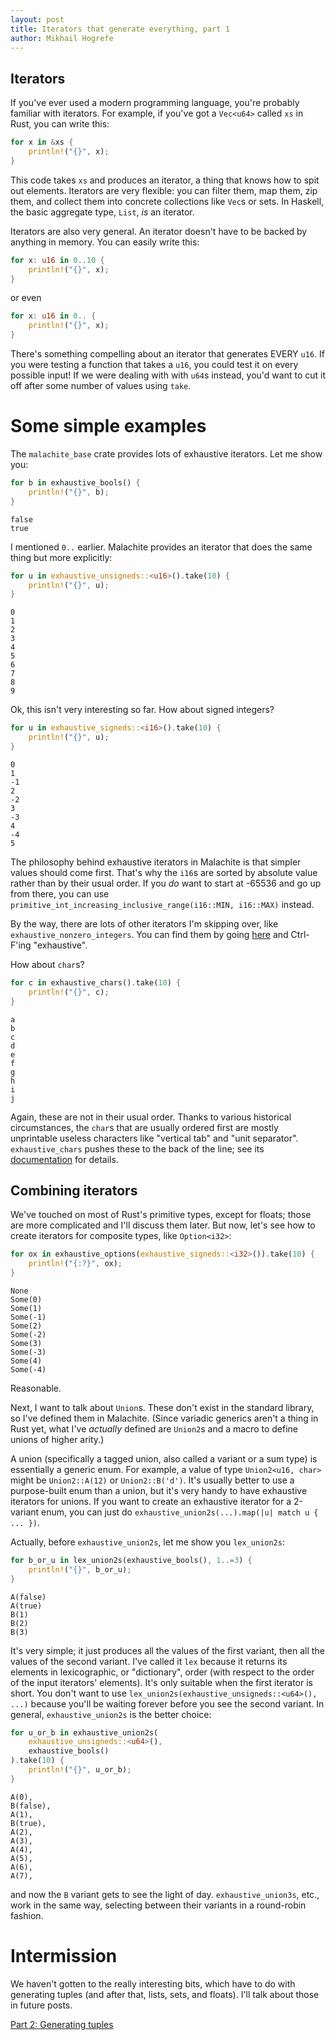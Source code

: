 ```yaml
---
layout: post
title: Iterators that generate everything, part 1
author: Mikhail Hogrefe
---
```


## Iterators

If you've ever used a modern programming language, you're probably familiar with iterators. For example,
if you've got a `Vec<u64>` called `xs` in Rust, you can write this:
```rust
for x in &xs {
    println!("{}", x);
}
```
This code takes `xs` and produces an iterator, a thing that knows how to spit out elements. Iterators
are very flexible: you can filter them, map them, zip them, and collect them into concrete
collections like `Vec`s or sets. In Haskell, the basic aggregate type, `List`, _is_ an iterator.

Iterators are also very general. An iterator doesn't have to be backed by anything in memory. You can
easily write this:
```rust
for x: u16 in 0..10 {
    println!("{}", x);
}
```
or even
```rust
for x: u16 in 0.. {
    println!("{}", x);
}
```

There's something compelling about an iterator that generates EVERY `u16`. If you were testing a
function that takes a `u16`, you could test it on every possible input! If we were dealing with
with `u64`s instead, you'd want to cut it off after some number of values using `take`.

# Some simple examples

The `malachite_base` crate provides lots of exhaustive iterators. Let me show you:
```rust
for b in exhaustive_bools() {
    println!("{}", b);
}
```
```
false
true
```
I mentioned `0..` earlier. Malachite provides an iterator that does the same thing but more
explicitly:
```rust
for u in exhaustive_unsigneds::<u16>().take(10) {
    println!("{}", u);
}
```
```
0
1
2
3
4
5
6
7
8
9
```
Ok, this isn't very interesting so far. How about signed integers?
```rust
for u in exhaustive_signeds::<i16>().take(10) {
    println!("{}", u);
}
```
```
0
1
-1
2
-2
3
-3
4
-4
5
```
The philosophy behind exhaustive iterators in Malachite is that simpler values should come first.
That's why the `i16`s are sorted by absolute value rather than by their usual order. If you _do_ want
to start at -65536 and go up from there, you can use
`primitive_int_increasing_inclusive_range(i16::MIN, i16::MAX)` instead.

By the way, there are lots of other iterators I'm skipping over, like `exhaustive_nonzero_integers`. You can find them by going
[here](https://docs.rs/malachite-base/latest/malachite_base/all.html) and Ctrl-F'ing "exhaustive".

How about `char`s?
```rust
for c in exhaustive_chars().take(10) {
    println!("{}", c);
}
```
```
a
b
c
d
e
f
g
h
i
j
```
Again, these are not in their usual order. Thanks to various historical circumstances, the `char`s
that are usually ordered first are mostly unprintable useless characters like "vertical tab" and
"unit separator". `exhaustive_chars` pushes these to the back of the line; see its
[documentation](https://docs.rs/malachite-base/latest/malachite_base/chars/exhaustive/fn.exhaustive_chars.html)
for details.

## Combining iterators
We've touched on most of Rust's primitive types, except for floats; those are more
complicated and I'll discuss them later. But now, let's see how to create iterators for
composite types, like `Option<i32>`:
```rust
for ox in exhaustive_options(exhaustive_signeds::<i32>()).take(10) {
    println!("{:?}", ox);
}
```
```
None
Some(0)
Some(1)
Some(-1)
Some(2)
Some(-2)
Some(3)
Some(-3)
Some(4)
Some(-4)
```
Reasonable.

Next, I want to talk about `Union`s. These don't exist in the standard library, so I've defined them in
Malachite. (Since variadic generics aren't a thing in Rust yet, what I've _actually_
defined are `Union2`s and a macro to define unions of higher arity.)

A union (specifically a tagged union, also called a variant or a sum type) is essentially a generic enum. For
example, a value of type `Union2<u16, char>` might be `Union2::A(12)` or `Union2::B('d')`.
It's usually better to use a purpose-built enum than a union, but it's very handy to have
exhaustive iterators for unions. If you want to create an exhaustive iterator for a 2-variant enum,
you can just do `exhaustive_union2s(...).map(|u| match u { ... })`.

Actually, before `exhaustive_union2s`, let me show you `lex_union2s`:
```rust
for b_or_u in lex_union2s(exhaustive_bools(), 1..=3) {
    println!("{}", b_or_u);
}
```
```
A(false)
A(true)
B(1)
B(2)
B(3)
```
It's very simple; it just produces all the values of the first variant, then all the values of
the second variant. I've called it `lex` because it returns its elements in lexicographic, or
"dictionary", order (with respect to the order of the input iterators' elements). It's only
suitable when the first iterator is short. You don't want to use
`lex_union2s(exhaustive_unsigneds::<u64>(), ...)` because you'll be waiting forever
before you see the second variant. In general, `exhaustive_union2s` is the better choice:
```rust
for u_or_b in exhaustive_union2s(
    exhaustive_unsigneds::<u64>(),
    exhaustive_bools()
).take(10) {
    println!("{}", u_or_b);
}
```
```
A(0),
B(false),
A(1),
B(true),
A(2),
A(3),
A(4),
A(5),
A(6),
A(7),
```
and now the `B` variant gets to see the light of day. `exhaustive_union3s`, etc., work in the same
way, selecting between their variants in a round-robin fashion.

# Intermission

We haven't gotten to the really interesting bits, which have to do with generating
tuples (and after that, lists, sets, and floats). I'll talk about those in future posts.

[Part 2: Generating tuples](/2022/07/03/exhaustive)
